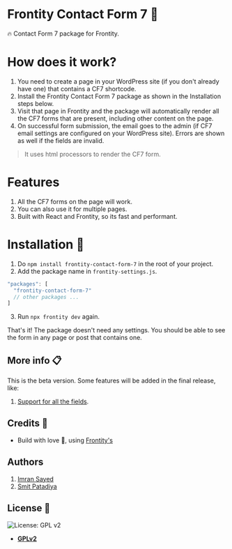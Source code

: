 # Frontity Contact Form 7 :art:

:fire: Contact Form 7 package for Frontity.

# How does it work?

1. You need to create a page in your WordPress site (if you don't already have one) that contains a CF7 shortcode.
1. Install the Frontity Contact Form 7 package as shown in the Installation steps below.
1. Visit that page in Frontity and the package will automatically render all the CF7
   forms that are present, including other content on the page.
1. On successful form submission, the email goes to the admin (if CF7 email settings are configured on your WordPress site). Errors are shown as well if the fields are invalid.

> It uses html processors to render the CF7 form.

# Features

1. All the CF7 forms on the page will work.
2. You can also use it for multiple pages.
3. Built with React and Frontity, so its fast and performant.

# Installation :wrench:

1. Do `npm install frontity-contact-form-7` in the root of your project.
1. Add the package name in `frontity-settings.js`.

```javascript
"packages": [
  "frontity-contact-form-7"
  // other packages ...
]
```

3. Run `npx frontity dev` again.

That's it! The package doesn't need any settings. You should be able to see the form in any page or post that contains one.

## More info :clipboard:

This is the beta version. Some features will be added in the final release, like:

1. [Support for all the fields](https://github.com/imranhsayed/frontity-contact-form-7/issues/8).

## Credits :white_flower:

- Build with love :blue_heart:, using [Frontity's](https://frontity.org)

## Authors

1. [Imran Sayed](https://twitter.com/imranhsayed)
2. [Smit Patadiya](https://twitter.com/smit_patadiya)

## License :scroll:

![License: GPL v2](https://img.shields.io/badge/License-GPL%20v2-blue.svg)

- **[GPLv2](https://www.gnu.org/licenses/old-licenses/gpl-2.0.en.html)**
